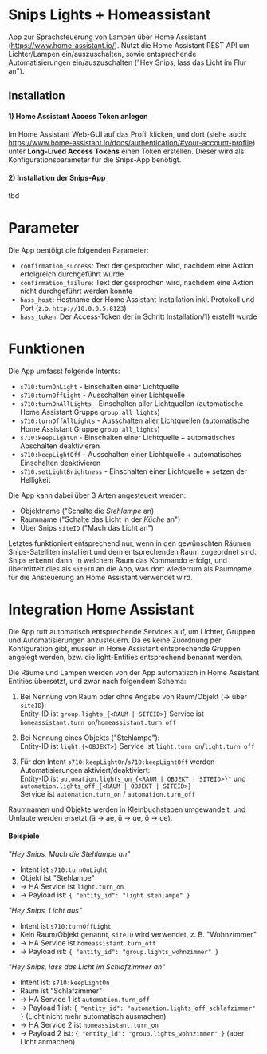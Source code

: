 # Snips Lights + Homeassistant

App zur Sprachsteuerung von Lampen über Home Assistant (https://www.home-assistant.io/). Nutzt die Home Assistant REST API um Lichter/Lampen ein/auszuschalten, sowie entsprechende Automatisierungen ein/auszuschalten ("Hey Snips, lass das Licht im Flur an"). 

## Installation

#### 1) Home Assistant Access Token anlegen

Im Home Assistant Web-GUI auf das Profil klicken, und dort (siehe auch: https://www.home-assistant.io/docs/authentication/#your-account-profile) unter **Long-Lived Access Tokens** einen Token erstellen. Dieser wird als Konfigurationsparameter für die Snips-App benötigt.

#### 2) Installation der Snips-App

tbd

# Parameter

Die App bentöigt die folgenden Parameter:

- `confirmation_success`: Text der gesprochen wird, nachdem eine Aktion erfolgreich durchgeführt wurde
- `confirmation_failure`: Text der gesprochen wird, nachdem eine Aktion nicht durchgeführt werden konnte
- `hass_host`: Hostname der Home Assistant Installation inkl. Protokoll und Port (z.b. `http://10.0.0.5:8123`)
- `hass_token`: Der Access-Token der in Schritt Installation/1) erstellt wurde

# Funktionen

Die App umfasst folgende Intents:

- `s710:turnOnLight` - Einschalten einer Lichtquelle
- `s710:turnOffLight` - Ausschalten einer Lichtquelle
- `s710:turnOnAllLights` - Einschalten aller Lichtquellen (automatische Home Assistant Gruppe `group.all_lights`) 
- `s710:turnOffAllLights` - Ausschalten aller Lichtquellen (automatische Home Assistant Gruppe `group.all_lights`)
- `s710:keepLightOn` - Einschalten einer Lichtquelle + automatisches Abschalten deaktivieren
- `s710:keepLightOff` - Ausschalten einer Lichtquelle + automatisches Einschalten deaktivieren
- `s710:setLightBrightness` - Einschalten einer Lichtquelle + setzen der Helligkeit

Die App kann dabei über 3 Arten angesteuert werden:

- Objektname ("Schalte die *Stehlampe* an)
- Raumname ("Schalte das Licht in der *Küche* an")
- Über Snips `siteID` ("Mach das Licht an")

Letztes funktioniert entsprechend nur, wenn in den gewünschten Räumen Snips-Satelliten installiert und dem entsprechenden Raum zugeordnet sind. Snips erkennt dann, in welchem Raum das Kommando erfolgt, und übermittelt dies als `siteID` an die App, was dort wiederrum als Raumname für die Ansteuerung an Home Assistant verwendet wird.

# Integration Home Assistant

Die App ruft automatisch entsprechende Services auf, um Lichter, Gruppen und Automatisierungen anzusteuern. Da es keine Zuordnung per Konfiguration gibt, müssen in Home Assistant entsprechende Gruppen angelegt werden, bzw. die light-Entities entsprechend benannt werden.

Die Räume und Lampen werden von der App automatisch in Home Assistant Entities übersetzt, und zwar nach folgendem Schema:

1) Bei Nennung von Raum oder ohne Angabe von Raum/Objekt (-> über `siteID`):    
   Entity-ID ist `group.lights_{<RAUM | SITEID>}`
   Service ist `homeassistant.turn_on`/`homeassistant.turn_off`

2) Bei Nennung eines Objekts ("Stehlampe"):    
   Entity-ID ist `light.{<OBJEKT>}`
   Service ist `light.turn_on`/`light.turn_off`
   
3) Für den Intent `s710:keepLightOn`/`s710:keepLightOff` werden Automatisierungen aktiviert/deaktiviert:    
   Entity-ID ist `automation.lights_on_{<RAUM | OBJEKT | SITEID>}"`
   und    
   `automation.lights_off_{<RAUM | OBJEKT | SITEID>}`    
   Service ist `automation.turn_on` / `automation.turn_off`
   
Raumnamen und Objekte werden in Kleinbuchstaben umgewandelt, und Umlaute werden ersetzt (ä -> ae, ü -> ue, ö -> oe).

#### Beispiele

*"Hey Snips, Mach die Stehlampe an"*    
- Intent ist `s710:turnOnLight`
- Objekt ist "Stehlampe"
- -> HA Service ist `light.turn_on`
- -> Payload ist: `{ "entity_id": "light.stehlampe" }` 

*"Hey Snips, Licht aus"*    
- Intent ist `s710:turnOffLight`
- Kein Raum/Objekt genannt, `siteID` wird verwendet, z. B. "Wohnzimmer"
- -> HA Service ist `homeassistant.turn_off`
- -> Payload ist: `{ "entity_id": "group.lights_wohnzimmer" }`

*"Hey Snips, lass das Licht im Schlafzimmer an"*    
- Intent ist: `s710:keepLightOn`
- Raum ist "Schlafzimmer"
- -> HA Service 1 ist `automation.turn_off`
- -> Payload 1 ist: `{ "entity_id": "automation.lights_off_schlafzimmer" }` (Licht nicht mehr automatisch ausmachen)
- -> HA Service 2 ist `homeassistant.turn_on`
- -> Payload 2 ist: `{ "entity_id": "group.lights_wohnzimmer" }` (aber Licht anmachen)
